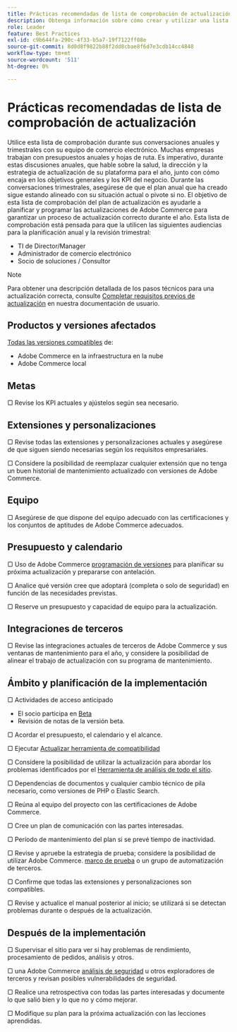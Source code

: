 ```yaml
---
title: Prácticas recomendadas de lista de comprobación de actualización
description: Obtenga información sobre cómo crear y utilizar una lista de comprobación de actualización para planificar su estrategia de actualización de Adobe Commerce.
role: Leader
feature: Best Practices
exl-id: c9b644fa-290c-4f33-b5a7-19f7122ff08e
source-git-commit: 8d0d8f9822b88f2dd8cbae8f6d7e3cdb14cc4848
workflow-type: tm+mt
source-wordcount: '511'
ht-degree: 0%

---
```


# Prácticas recomendadas de lista de comprobación de actualización

Utilice esta lista de comprobación durante sus conversaciones anuales y trimestrales con su equipo de comercio electrónico. Muchas empresas trabajan con presupuestos anuales y hojas de ruta. Es imperativo, durante estas discusiones anuales, que hable sobre la salud, la dirección y la estrategia de actualización de su plataforma para el año, junto con cómo encaja en los objetivos generales y los KPI del negocio. Durante las conversaciones trimestrales, asegúrese de que el plan anual que ha creado sigue estando alineado con su situación actual o pivote si no. El objetivo de esta lista de comprobación del plan de actualización es ayudarle a planificar y programar las actualizaciones de Adobe Commerce para garantizar un proceso de actualización correcto durante el año. Esta lista de comprobación está pensada para que la utilicen las siguientes audiencias para la planificación anual y la revisión trimestral:

- TI de Director/Manager
- Administrador de comercio electrónico
- Socio de soluciones / Consultor

>[!NOTE]
>
>Para obtener una descripción detallada de los pasos técnicos para una actualización correcta, consulte [Completar requisitos previos de actualización](../../../upgrade/prepare/prerequisites.md) en nuestra documentación de usuario.

## Productos y versiones afectados

[Todas las versiones compatibles](../../../release/versions.md) de:

- Adobe Commerce en la infraestructura en la nube
- Adobe Commerce local

## Metas

▢ Revise los KPI actuales y ajústelos según sea necesario.

## Extensiones y personalizaciones

▢ Revise todas las extensiones y personalizaciones actuales y asegúrese de que siguen siendo necesarias según los requisitos empresariales.

▢ Considere la posibilidad de reemplazar cualquier extensión que no tenga un buen historial de mantenimiento actualizado con versiones de Adobe Commerce.

## Equipo

▢ Asegúrese de que dispone del equipo adecuado con las certificaciones y los conjuntos de aptitudes de Adobe Commerce adecuados.

## Presupuesto y calendario

▢ Uso de Adobe Commerce [programación de versiones](../../../release/schedule.md) para planificar su próxima actualización y prepararse con antelación.

▢ Analice qué versión cree que adoptará (completa o solo de seguridad) en función de las necesidades previstas.

▢ Reserve un presupuesto y capacidad de equipo para la actualización.

## Integraciones de terceros

▢ Revise las integraciones actuales de terceros de Adobe Commerce y sus ventanas de mantenimiento para el año, y considere la posibilidad de alinear el trabajo de actualización con su programa de mantenimiento.

## Ámbito y planificación de la implementación

▢ Actividades de acceso anticipado

- El socio participa en [Beta](../../../release/beta.md)
- Revisión de notas de la versión beta.

▢ Acordar el presupuesto, el calendario y el alcance.

▢ Ejecutar [Actualizar herramienta de compatibilidad](../../../upgrade/upgrade-compatibility-tool/overview.md)

▢ Considere la posibilidad de utilizar la actualización para abordar los problemas identificados por el [Herramienta de análisis de todo el sitio](../../../tools/site-wide-analysis-tool/intro.md).

▢ Dependencias de documentos y cualquier cambio técnico de pila necesario, como versiones de PHP o Elastic Search.

▢ Reúna al equipo del proyecto con las certificaciones de Adobe Commerce.

▢ Cree un plan de comunicación con las partes interesadas.

▢ Período de mantenimiento del plan si se prevé tiempo de inactividad.

▢ Revise y apruebe la estrategia de prueba; considere la posibilidad de utilizar Adobe Commerce. [marco de prueba](https://developer.adobe.com/commerce/testing/) o un grupo de automatización de terceros.

▢ Confirme que todas las extensiones y personalizaciones son compatibles.

▢ Revise y actualice el manual posterior al inicio; se utilizará si se detectan problemas durante o después de la actualización.

## Después de la implementación

▢ Supervisar el sitio para ver si hay problemas de rendimiento, procesamiento de pedidos, análisis y otros.

▢ una Adobe Commerce [análisis de seguridad](https://account.magento.com/scanner/dashboard/) u otros exploradores de terceros y revisan posibles vulnerabilidades de seguridad.

▢ Realice una retrospectiva con todas las partes interesadas y documente lo que salió bien y lo que no y cómo mejorar.

▢ Modifique su plan para la próxima actualización con las lecciones aprendidas.
